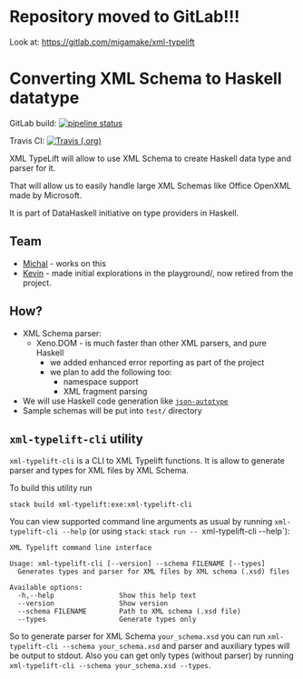 # Repository moved to GitLab!!!

Look at: https://gitlab.com/migamake/xml-typelift

# Converting XML Schema to Haskell datatype

GitLab build: [![pipeline status](https://gitlab.com/migamake/xml-typelift/badges/master/pipeline.svg)](https://gitlab.com/migamake/xml-typelift/commits/master)


Travis CI: [![Travis (.org)](https://img.shields.io/travis/mgajda/xml-typelift.svg)](https://travis-ci.org/mgajda/xml-typelift)


XML TypeLift will allow to use XML Schema to create Haskell data type and parser for it.

That will allow us to easily handle large XML Schemas like Office OpenXML made by Microsoft.

It is part of DataHaskell initiative on type providers in Haskell.

## Team

* [Michal](http://github.com/mgajda) - works on this
* [Kevin](http://github.com/dataopt) - made initial explorations in the playground/, now retired from the project.

## How?

* XML Schema parser:
  - Xeno.DOM - is much faster than other XML parsers, and pure Haskell
    * we added enhanced error reporting as part of the project
    * we plan to add the following too:
      - namespace support
      - XML fragment parsing
* We will use Haskell code generation like [`json-autotype`](http://github.com/mgajda/json-autotype)
* Sample schemas will be put into `test/` directory


## `xml-typelift-cli` utility

`xml-typelift-cli` is a CLI to XML Typelift functions. It is allow to generate parser and types for XML files by XML Schema.

To build this utility run

```
stack build xml-typelift:exe:xml-typelift-cli
```

You can view supported command line arguments as usual by running `xml-typelift-cli --help` (or using `stack`: `stack run --
`xml-typelift-cli --help`):

```
XML Typelift command line interface

Usage: xml-typelift-cli [--version] --schema FILENAME [--types]
  Generates types and parser for XML files by XML schema (.xsd) files

Available options:
  -h,--help                Show this help text
  --version                Show version
  --schema FILENAME        Path to XML schema (.xsd file)
  --types                  Generate types only
```

So to generate parser for XML Schema `your_schema.xsd` you can run `xml-typelift-cli --schema your_schema.xsd`
and parser and auxiliary types will be output to stdout. Also you can get only types (without parser) by running
`xml-typelift-cli --schema your_schema.xsd --types`.

